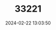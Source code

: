---
title: "33221"
category: "Elaeodendron laneanum"
draft: false
date: 2024-02-22 13:03:50
languages:
  English: ["Olivebark", "Olivewood", "Bermuda Olivewood"]
---